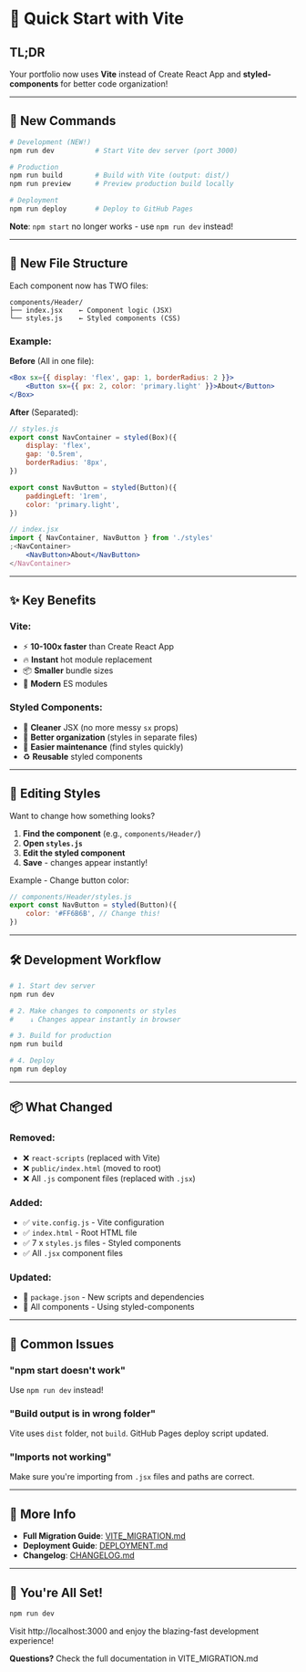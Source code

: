 # 🚀 Quick Start with Vite

## TL;DR

Your portfolio now uses **Vite** instead of Create React App and **styled-components** for better code organization!

---

## 🎯 New Commands

```bash
# Development (NEW!)
npm run dev          # Start Vite dev server (port 3000)

# Production
npm run build        # Build with Vite (output: dist/)
npm run preview      # Preview production build locally

# Deployment
npm run deploy       # Deploy to GitHub Pages
```

**Note**: `npm start` no longer works - use `npm run dev` instead!

---

## 📁 New File Structure

Each component now has TWO files:

```
components/Header/
├── index.jsx    ← Component logic (JSX)
└── styles.js    ← Styled components (CSS)
```

### Example:

**Before** (All in one file):

```jsx
<Box sx={{ display: 'flex', gap: 1, borderRadius: 2 }}>
	<Button sx={{ px: 2, color: 'primary.light' }}>About</Button>
</Box>
```

**After** (Separated):

```javascript
// styles.js
export const NavContainer = styled(Box)({
	display: 'flex',
	gap: '0.5rem',
	borderRadius: '8px',
})

export const NavButton = styled(Button)({
	paddingLeft: '1rem',
	color: 'primary.light',
})
```

```jsx
// index.jsx
import { NavContainer, NavButton } from './styles'
;<NavContainer>
	<NavButton>About</NavButton>
</NavContainer>
```

---

## ✨ Key Benefits

### Vite:

- ⚡ **10-100x faster** than Create React App
- 🔥 **Instant** hot module replacement
- 📦 **Smaller** bundle sizes
- 🚀 **Modern** ES modules

### Styled Components:

- 🎨 **Cleaner** JSX (no more messy `sx` props)
- 📁 **Better organization** (styles in separate files)
- 🔧 **Easier maintenance** (find styles quickly)
- ♻️ **Reusable** styled components

---

## 🎨 Editing Styles

Want to change how something looks?

1. **Find the component** (e.g., `components/Header/`)
2. **Open `styles.js`**
3. **Edit the styled component**
4. **Save** - changes appear instantly!

Example - Change button color:

```javascript
// components/Header/styles.js
export const NavButton = styled(Button)({
	color: '#FF6B6B', // Change this!
})
```

---

## 🛠️ Development Workflow

```bash
# 1. Start dev server
npm run dev

# 2. Make changes to components or styles
#    ↓ Changes appear instantly in browser

# 3. Build for production
npm run build

# 4. Deploy
npm run deploy
```

---

## 📦 What Changed

### Removed:

- ❌ `react-scripts` (replaced with Vite)
- ❌ `public/index.html` (moved to root)
- ❌ All `.js` component files (replaced with `.jsx`)

### Added:

- ✅ `vite.config.js` - Vite configuration
- ✅ `index.html` - Root HTML file
- ✅ 7 x `styles.js` files - Styled components
- ✅ All `.jsx` component files

### Updated:

- 📝 `package.json` - New scripts and dependencies
- 📝 All components - Using styled-components

---

## 🐛 Common Issues

### "npm start doesn't work"

Use `npm run dev` instead!

### "Build output is in wrong folder"

Vite uses `dist` folder, not `build`. GitHub Pages deploy script updated.

### "Imports not working"

Make sure you're importing from `.jsx` files and paths are correct.

---

## 📖 More Info

- **Full Migration Guide**: [VITE_MIGRATION.md](./VITE_MIGRATION.md)
- **Deployment Guide**: [DEPLOYMENT.md](./DEPLOYMENT.md)
- **Changelog**: [CHANGELOG.md](./CHANGELOG.md)

---

## 🎉 You're All Set!

```bash
npm run dev
```

Visit http://localhost:3000 and enjoy the blazing-fast development experience!

**Questions?** Check the full documentation in VITE_MIGRATION.md
